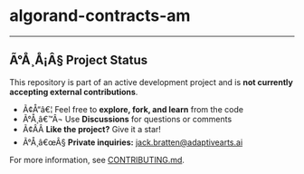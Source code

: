 ﻿# algorand-contracts-am
---

## Ã°Å¸Å¡Â§ Project Status

This repository is part of an active development project and is **not currently accepting external contributions**.

- Ã¢Å“â€¦ Feel free to **explore, fork, and learn** from the code
- Ã°Å¸â€™Â¬ Use **Discussions** for questions or comments
- Ã¢Â­Â **Like the project?** Give it a star!
- Ã°Å¸â€œÂ§ **Private inquiries:** jack.bratten@adaptivearts.ai

For more information, see [CONTRIBUTING.md](CONTRIBUTING.md).

